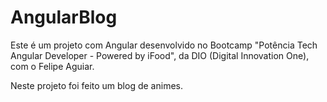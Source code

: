 # AngularBlog

Este é um projeto com Angular desenvolvido no Bootcamp "Potência Tech Angular Developer - Powered by iFood", da DIO (Digital Innovation One), com o Felipe Aguiar. 

Neste projeto foi feito um blog de animes.
